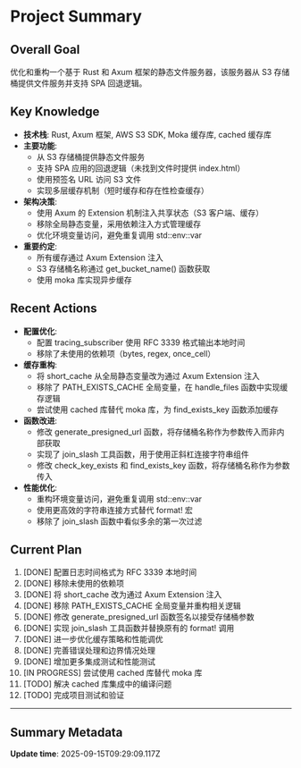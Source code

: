 # Project Summary

## Overall Goal
优化和重构一个基于 Rust 和 Axum 框架的静态文件服务器，该服务器从 S3 存储桶提供文件服务并支持 SPA 回退逻辑。

## Key Knowledge
- **技术栈**: Rust, Axum 框架, AWS S3 SDK, Moka 缓存库, cached 缓存库
- **主要功能**: 
  - 从 S3 存储桶提供静态文件服务
  - 支持 SPA 应用的回退逻辑（未找到文件时提供 index.html）
  - 使用预签名 URL 访问 S3 文件
  - 实现多层缓存机制（短时缓存和存在性检查缓存）
- **架构决策**:
  - 使用 Axum 的 Extension 机制注入共享状态（S3 客户端、缓存）
  - 移除全局静态变量，采用依赖注入方式管理缓存
  - 优化环境变量访问，避免重复调用 std::env::var
- **重要约定**:
  - 所有缓存通过 Axum Extension 注入
  - S3 存储桶名称通过 get_bucket_name() 函数获取
  - 使用 moka 库实现异步缓存

## Recent Actions
- **配置优化**:
  - 配置 tracing_subscriber 使用 RFC 3339 格式输出本地时间
  - 移除了未使用的依赖项（bytes, regex, once_cell）
- **缓存重构**:
  - 将 short_cache 从全局静态变量改为通过 Axum Extension 注入
  - 移除了 PATH_EXISTS_CACHE 全局变量，在 handle_files 函数中实现缓存逻辑
  - 尝试使用 cached 库替代 moka 库，为 find_exists_key 函数添加缓存
- **函数改进**:
  - 修改 generate_presigned_url 函数，将存储桶名称作为参数传入而非内部获取
  - 实现了 join_slash 工具函数，用于使用正斜杠连接字符串组件
  - 修改 check_key_exists 和 find_exists_key 函数，将存储桶名称作为参数传入
- **性能优化**:
  - 重构环境变量访问，避免重复调用 std::env::var
  - 使用更高效的字符串连接方式替代 format! 宏
  - 移除了 join_slash 函数中看似多余的第一次过滤

## Current Plan
1. [DONE] 配置日志时间格式为 RFC 3339 本地时间
2. [DONE] 移除未使用的依赖项
3. [DONE] 将 short_cache 改为通过 Axum Extension 注入
4. [DONE] 移除 PATH_EXISTS_CACHE 全局变量并重构相关逻辑
5. [DONE] 修改 generate_presigned_url 函数签名以接受存储桶参数
6. [DONE] 实现 join_slash 工具函数并替换原有的 format! 调用
7. [DONE] 进一步优化缓存策略和性能调优
8. [DONE] 完善错误处理和边界情况处理
9. [DONE] 增加更多集成测试和性能测试
10. [IN PROGRESS] 尝试使用 cached 库替代 moka 库
11. [TODO] 解决 cached 库集成中的编译问题
12. [TODO] 完成项目测试和验证

---

## Summary Metadata
**Update time**: 2025-09-15T09:29:09.117Z 
